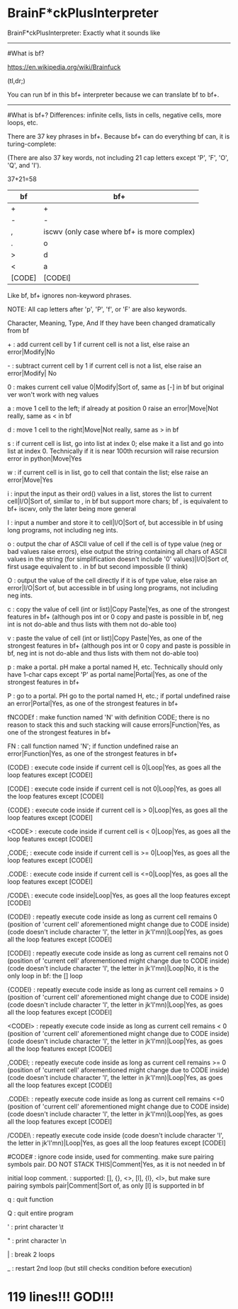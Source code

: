 # BrainF\*ckPlusInterpreter
BrainF\*ckPlusInterpreter: Exactly what it sounds like

---

#What is bf? 

https://en.wikipedia.org/wiki/Brainfuck

(tl,dr;)

You can run bf in this bf+ interpreter because we can translate bf to bf+. 

---

#What is bf+? 
Differences: infinite cells, lists in cells, negative cells, more loops, etc. 

There are 37 key phrases in bf+. Because bf+ can do everything bf can, it is turing-complete: 

(There are also 37 key words, not including 21 cap letters except 'P', 'F', 'O', 'Q', and 'I'). 

37+21=58

bf | bf+
---|---
\+ | +
\- | -
\, | iscwv (only case where bf+ is more complex)
\. | o
\> | d
\< | a
[CODE] | [CODEl]

Like bf, bf+ ignores non-keyword phrases. 

NOTE: All cap letters after 'p', 'P', 'f', or 'F' are also keywords. 

Character, Meaning, Type, And If they have been changed dramatically from bf

\+                       :      add current cell by 1 if current cell is not a list, else raise an error|Modify|No

\-                       :      subtract current cell by 1 if current cell is not a list, else raise an error|Modify| No

0                       :      makes current cell value 0|Modify|Sort of, same as [-] in bf but original ver won't work with neg values

a                       :      move 1 cell to the left; if already at position 0 raise an error|Move|Not really, same as < in bf

d                       :      move 1 cell to the right|Move|Not really, same as > in bf

s                       :      if current cell is list, go into list at index 0; else make it a list and go into list at index 0. Technically if it is near 100th recursion will raise recursion error in python|Move|Yes

w                       :      if current cell is in list, go to cell that contain the list; else raise an error|Move|Yes

i                       :      input the input as their ord() values in a list, stores the list to current cell|I/O|Sort of, similar to , in bf but support more chars; bf , is equivalent to bf+ iscwv, only the later being more general

I                       :      input a number and store it to cell|I/O|Sort of, but accessible in bf using long programs, not including neg ints. 

o                       :      output the char of ASCII value of cell if the cell is of type value (neg or bad values raise errors), else output the string containing all chars of ASCII values in the string (for simplification doesn't include '0' values)|I/O|Sort of, first usage equivalent to . in bf but second impossible (I think)

O                       :      output the value of the cell directly if it is of type value, else raise an error|I/O|Sort of, but accessible in bf using long programs, not including neg ints. 

c                       :      copy the value of cell (int or list)|Copy Paste|Yes, as one of the strongest features in bf+ (although pos int or 0 copy and paste is possible in bf, neg int is not do-able and thus lists with them not do-able too)

v                       :      paste the value of cell (int or list)|Copy Paste|Yes, as one of the strongest features in bf+ (although pos int or 0 copy and paste is possible in bf, neg int is not do-able and thus lists with them not do-able too)

p                       :      make a portal. pH make a portal named H, etc. Technically should only have 1-char caps except 'P' as portal name|Portal|Yes, as one of the strongest features in bf+

P                       :      go to a portal. PH go to the portal named H, etc.; if portal undefined raise an error|Portal|Yes, as one of the strongest features in bf+

fNCODEf                 :      make function named 'N' with definition CODE; there is no reason to stack this and such stacking will cause errors|Function|Yes, as one of the strongest features in bf+

FN                      :      call function named 'N'; if function undefined raise an error|Function|Yes, as one of the strongest features in bf+

\(CODE\)                :      execute code inside if current cell is 0|Loop|Yes, as goes all the loop features except \[CODEl\]

\[CODE\]                :      execute code inside if current cell is not 0|Loop|Yes, as goes all the loop features except \[CODEl\]

\{CODE\}                :      execute code inside if current cell is > 0|Loop|Yes, as goes all the loop features except \[CODEl\]

\<CODE\>                :      execute code inside if current cell is < 0|Loop|Yes, as goes all the loop features except \[CODEl\]

\,CODE\;                :      execute code inside if current cell is >= 0|Loop|Yes, as goes all the loop features except \[CODEl\]

\.CODE\:                :      execute code inside if current cell is <=0|Loop|Yes, as goes all the loop features except \[CODEl\]

\/CODE\\                :      execute code inside|Loop|Yes, as goes all the loop features except \[CODEl\]

\(CODEl\)               :      repeatly execute code inside as long as current cell remains 0 (position of 'current cell' aforementioned might change due to CODE inside) (code doesn't include character 'l', the letter in jk'l'mn)|Loop|Yes, as goes all the loop features except \[CODEl\]

\[CODEl\]               :      repeatly execute code inside as long as current cell remains not 0 (position of 'current cell' aforementioned might change due to CODE inside) (code doesn't include character 'l', the letter in jk'l'mn)|Loop|No, it is the only loop in bf: the [] loop

\{CODEl\}               :      repeatly execute code inside as long as current cell remains > 0 (position of 'current cell' aforementioned might change due to CODE inside) (code doesn't include character 'l', the letter in jk'l'mn)|Loop|Yes, as goes all the loop features except \[CODEl\]

\<CODEl\>               :      repeatly execute code inside as long as current cell remains < 0 (position of 'current cell' aforementioned might change due to CODE inside) (code doesn't include character 'l', the letter in jk'l'mn)|Loop|Yes, as goes all the loop features except \[CODEl\]

\,CODEl\;               :      repeatly execute code inside as long as current cell remains >= 0 (position of 'current cell' aforementioned might change due to CODE inside) (code doesn't include character 'l', the letter in jk'l'mn)|Loop|Yes, as goes all the loop features except \[CODEl\]

\.CODEl\:               :      repeatly execute code inside as long as current cell remains <=0 (position of 'current cell' aforementioned might change due to CODE inside) (code doesn't include character 'l', the letter in jk'l'mn)|Loop|Yes, as goes all the loop features except \[CODEl\]

\/CODEl\\               :      repeatly execute code inside (code doesn't include character 'l', the letter in jk'l'mn)|Loop|Yes, as goes all the loop features except \[CODEl\]

\#CODE\#                :      ignore code inside, used for commenting. make sure pairing symbols pair. DO NOT STACK THIS|Comment|Yes, as it is not needed in bf

initial loop comment.   :      supported: [], {}, <>, [l], {l}, \<l\>, but make sure pairing symbols pair|Comment|Sort of, as only [l] is supported in bf

q                       :      quit function

Q                       :      quit entire program

'                       :      print character \t

"                       :      print character \n

|                       :      break 2 loops

_                       :      restart 2nd loop (but still checks condition before execution)

# 119 lines!!! GOD!!! 


